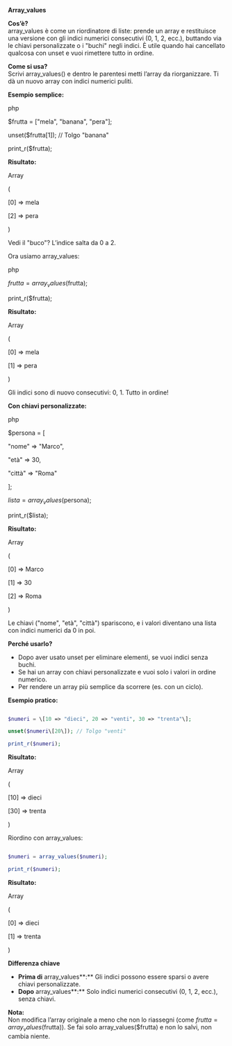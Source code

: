 **Array_values**

**Cos’è?**  
array_values è come un riordinatore di liste: prende un array e restituisce una versione con gli indici numerici consecutivi (0, 1, 2, ecc.), buttando via le chiavi personalizzate o i "buchi" negli indici. È utile quando hai cancellato qualcosa con unset e vuoi rimettere tutto in ordine.

**Come si usa?**  
Scrivi array_values() e dentro le parentesi metti l’array da riorganizzare. Ti dà un nuovo array con indici numerici puliti.

**Esempio semplice:**

php

$frutta = \["mela", "banana", "pera"\];

unset($frutta\[1\]); // Tolgo "banana"

print_r($frutta);

**Risultato:**

Array

(

\[0\] => mela

\[2\] => pera

)

Vedi il "buco"? L’indice salta da 0 a 2.

Ora usiamo array_values:

php

$frutta = array_values($frutta);

print_r($frutta);

**Risultato:**

Array

(

\[0\] => mela

\[1\] => pera

)

Gli indici sono di nuovo consecutivi: 0, 1. Tutto in ordine!

**Con chiavi personalizzate:**

php

$persona = \[

"nome" => "Marco",

"età" => 30,

"città" => "Roma"

\];

$lista = array_values($persona);

print_r($lista);

**Risultato:**

Array

(

\[0\] => Marco

\[1\] => 30

\[2\] => Roma

)

Le chiavi ("nome", "età", "città") spariscono, e i valori diventano una lista con indici numerici da 0 in poi.

**Perché usarlo?**

- Dopo aver usato unset per eliminare elementi, se vuoi indici senza buchi.
- Se hai un array con chiavi personalizzate e vuoi solo i valori in ordine numerico.
- Per rendere un array più semplice da scorrere (es. con un ciclo).

**Esempio pratico:**

```php

$numeri = \[10 => "dieci", 20 => "venti", 30 => "trenta"\];

unset($numeri\[20\]); // Tolgo "venti"

print_r($numeri);
```

**Risultato:**

Array

(

\[10\] => dieci

\[30\] => trenta

)

Riordino con array_values:

```php

$numeri = array_values($numeri);

print_r($numeri);
```

**Risultato:**

Array

(

\[0\] => dieci

\[1\] => trenta

)

**Differenza chiave**

- **Prima di** array_values**:** Gli indici possono essere sparsi o avere chiavi personalizzate.
- **Dopo** array_values**:** Solo indici numerici consecutivi (0, 1, 2, ecc.), senza chiavi.

**Nota:**  
Non modifica l’array originale a meno che non lo riassegni (come $frutta = array_values($frutta)). Se fai solo array_values($frutta) e non lo salvi, non cambia niente.
